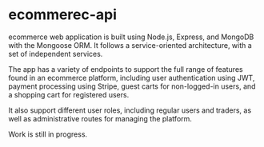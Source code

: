 # ecommerec-api

ecommerce web application is built using Node.js, Express, and MongoDB with the Mongoose ORM. 
It follows a service-oriented architecture, with a set of independent services. 

The app has a variety of endpoints to support the full range of features found in an ecommerce platform,
including user authentication using JWT, payment processing using Stripe, guest carts for non-logged-in users,
and a shopping cart for registered users. 

It also support different user roles, including regular users and traders,
as well as administrative routes for managing the platform.

Work is still in progress. 
